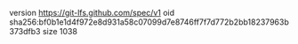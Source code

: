 version https://git-lfs.github.com/spec/v1
oid sha256:bf0b1e1d4f972e8d931a58c07099d7e8746ff7f7d772b2bb18237963b373dfb3
size 1038
